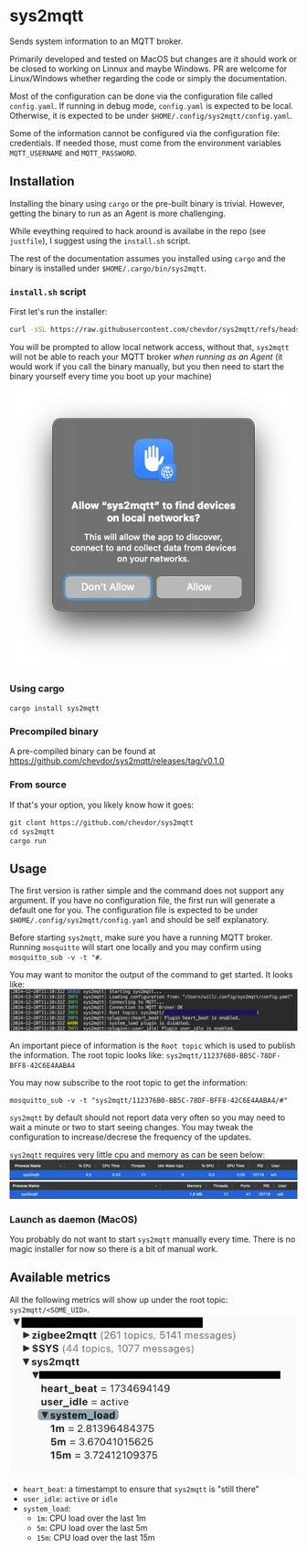 # sys2mqtt

Sends system information to an MQTT broker.

Primarily developed and tested on MacOS but changes are it should work or be closed to working on Linnux and maybe
Windows. PR are welcome for Linux/Windows whether regarding the code or simply the documentation.

Most of the configuration can be done via the configuration file called `config.yaml`.
If running in debug mode, `config.yaml` is expected to be local. Otherwise, it is expected to be under
`$HOME/.config/sys2mqtt/config.yaml`.

Some of the information cannot be configured via the configuration file: credentials. If needed those, must come  from
the environment variables `MQTT_USERNAME` and `MQTT_PASSWORD`.

## Installation

Installing the binary using `cargo` or the pre-built binary is trivial.
However, getting the binary to run as an Agent is more challenging.

While eveything required to hack around is availabe in the repo (see `justfile`), I suggest using the `install.sh`
script.

The rest of the documentation assumes you installed using `cargo` and the binary is installed under `$HOME/.cargo/bin/sys2mqtt`.

### `install.sh` script

First let's run the installer:

```sh
curl -sSL https://raw.githubusercontent.com/chevdor/sys2mqtt/refs/heads/master/install.sh | sh
```

You will be prompted to allow local network access, without that, `sys2mqtt` will not be able to reach your MQTT broker *when running as an Agent* (it would work if you call the binary manually, but you then need to start the binary yourself every time you boot up your machine)

![Local Network Access](resources/screenshots/local_network.png)

### Using cargo
```
cargo install sys2mqtt
```

### Precompiled binary

A pre-compiled binary can be found at https://github.com/chevdor/sys2mqtt/releases/tag/v0.1.0

### From source

If that's your option, you likely know how it goes:
```
git clont https://github.com/chevdor/sys2mqtt
cd sys2mqtt
cargo run
```

## Usage

The first version is rather simple and the command does not support any argument.
If you have no configuration file, the first run will generate a default one for you.
The configuration file is expected to be under `$HOME/.config/sys2mqtt/config.yaml` and should be self explanatory.

Before starting `sys2mqtt`, make sure you have a running MQTT broker. Running `mosquitto` will start one locally and you
may confirm using `mosquitto_sub -v -t "#`.

You may want to monitor the output of the command to get started. It looks like:
![stdout](resources/screenshots/stdout.png)


An important piece of information is the `Root topic` which is used to publish the information. The root topic looks
like: `sys2mqtt/112376B0-BB5C-78DF-BFF8-42C6E4AABA4`

You may now subscribe to the root topic to get the information:
```
mosquitto_sub -v -t "sys2mqtt/112376B0-BB5C-78DF-BFF8-42C6E4AABA4/#"
```

`sys2mqtt` by default should not report data very often so you may need to wait a minute or two to start seeing changes.
You may tweak the configuration to increase/decrese the frequency of the updates.

`sys2mqtt` requires very little cpu and memory as can be seen below:
![CPU Usage](resources/screenshots/cpu.png)
![Memory Usage](resources/screenshots/mem.png)

### Launch as daemon (MacOS)

You probably do not want to start `sys2mqtt` manually every time.
There is no magic installer for now so there is a bit of manual work.


## Available metrics

All the following metrics will show up under the root topic: `sys2mqtt/<SOME_UID>`.
![MQTT Metrics](resources/screenshots/mqtt_metrics.png)

- `heart_beat`: a timestampt to ensure that `sys2mqtt` is "still there"
- `user_idle`: `active` or `idle`
- `system_load`:
    - `1m`: CPU load over the last 1m
    - `5m`: CPU load over the last 5m
    - `15m`: CPU load over the last 15m
